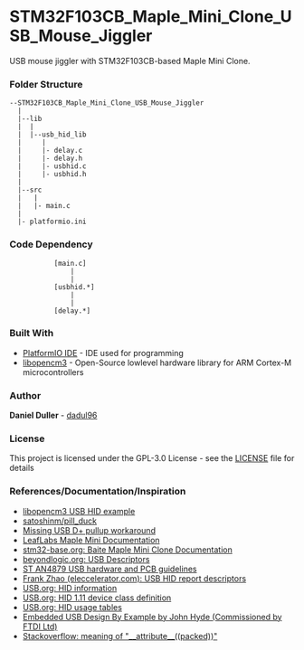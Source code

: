 # STM32F103CB_Maple_Mini_Clone_USB_Mouse_Jiggler
 USB mouse jiggler with STM32F103CB-based Maple Mini Clone.

### Folder Structure
```
--STM32F103CB_Maple_Mini_Clone_USB_Mouse_Jiggler
  |
  |--lib
  |  |
  |  |--usb_hid_lib
  |     |
  |     |- delay.c
  |     |- delay.h
  |     |- usbhid.c
  |     |- usbhid.h
  |
  |--src
  |   |
  |   |- main.c
  |
  |- platformio.ini
```

### Code Dependency
```
           [main.c]
               |
               |
           [usbhid.*]
               |
               |
           [delay.*]
```

### Built With
* [PlatformIO IDE](https://platformio.org/platformio-ide) - IDE used for programming
* [libopencm3](https://github.com/libopencm3/libopencm3) - Open-Source lowlevel hardware library for ARM Cortex-M microcontrollers

### Author
**Daniel Duller** - [dadul96](https://github.com/dadul96)

### License
This project is licensed under the GPL-3.0 License - see the [LICENSE](LICENSE) file for details

### References/Documentation/Inspiration
* [libopencm3 USB HID example](https://github.com/libopencm3/libopencm3-examples/blob/master/examples/stm32/f1/other/usb_hid/usbhid.c)
* [satoshinm/pill_duck](https://github.com/satoshinm/pill_duck)
* [Missing USB D+ pullup workaround](https://hackaday.io/project/19799-lifetime-fails-project/log/160352-missing-external-usb-d-pullup-on-stm32-powered-pcb/discussion-163951)
* [LeafLabs Maple Mini Documentation](http://docs.leaflabs.com/static.leaflabs.com/pub/leaflabs/maple-docs/0.0.12/hardware/maple-mini.html)
* [stm32-base.org: Baite Maple Mini Clone Documentation](https://stm32-base.org/boards/STM32F103C8T6-Baite-Maple-Mini-Clone)
* [beyondlogic.org: USB Descriptors](https://beyondlogic.org/usbnutshell/usb5.shtml)
* [ST AN4879 USB hardware and PCB guidelines](https://www.st.com/content/ccc/resource/technical/document/application_note/group0/0b/10/63/76/87/7a/47/4b/DM00296349/files/DM00296349.pdf/jcr:content/translations/en.DM00296349.pdf)
* [Frank Zhao (eleccelerator.com): USB HID report descriptors](https://eleccelerator.com/tutorial-about-usb-hid-report-descriptors/)
* [USB.org: HID information](https://www.usb.org/hid)
* [USB.org: HID 1.11 device class definition](https://www.usb.org/document-library/device-class-definition-hid-111)
* [USB.org: HID usage tables](https://usb.org/document-library/hid-usage-tables-13)
* [Embedded USB Design By Example by John Hyde (Commissioned by FTDI Ltd)](https://mikrokontroler.pl/wp-content/uploads/pliki/FTDI_Book_C_0.pdf)
* [Stackoverflow: meaning of "\_\_attribute__((packed))"](https://stackoverflow.com/questions/11770451/what-is-the-meaning-of-attribute-packed-aligned4)
